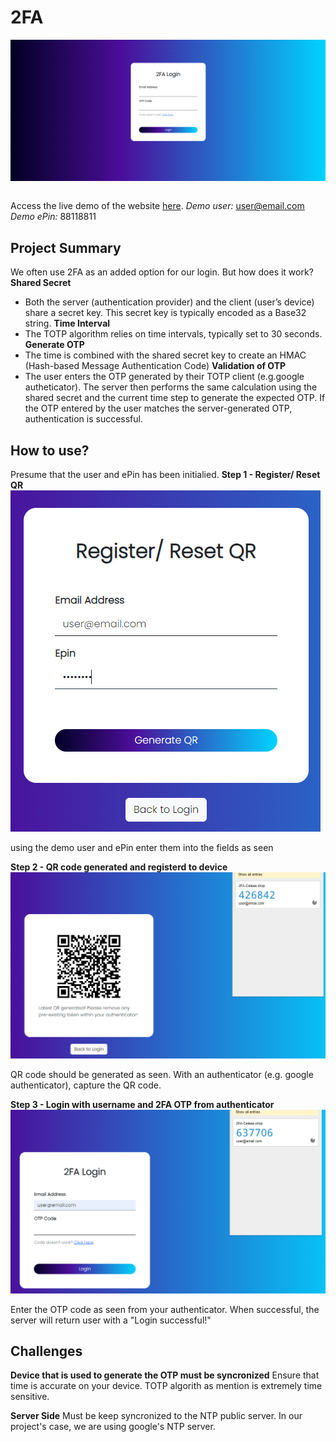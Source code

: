 # 2FA
<img src='2famain.png' style='display:block'><br>

Access the live demo of the website [here](https://celeae.shop/2fa).
_Demo user:_ user@email.com
_Demo ePin:_ 88118811

## Project Summary
We often use 2FA as an added option for our login. But how does it work?
**Shared Secret**
* Both the server (authentication provider) and the client (user’s device) share a secret key. This secret key is typically encoded as a Base32 string.
**Time Interval**
* The TOTP algorithm relies on time intervals, typically set to 30 seconds.
**Generate OTP**
* The time is combined with the shared secret key to create an HMAC (Hash-based Message Authentication Code)
**Validation of OTP**
* The user enters the OTP generated by their TOTP client (e.g.google autheticator). The server then performs the same calculation using the shared secret and the current time step to generate the expected OTP. If the OTP entered by the user matches the server-generated OTP, authentication is successful.

## How to use?
Presume that the user and ePin has been initialied.
**Step 1 - Register/ Reset QR**
<img src='2faregister.png' style='display:block'><br>
using the demo user and ePin enter them into the fields as seen

**Step 2 - QR code generated and registerd to device**
<img src='2facreatesecret.png' style='display:block'><br>
QR code should be generated as seen. With an authenticator (e.g. google authenticator), capture the QR code.

**Step 3 - Login with username and 2FA OTP from authenticator**
<img src='2faentercode.png' style='display:block'><br>
Enter the OTP code as seen from your authenticator. When successful, the server will return user with a "Login successful!"

## Challenges
**Device that is used to generate the OTP must be syncronized**
Ensure that time is accurate on your device. TOTP algorith as mention is extremely time sensitive.

**Server Side**
Must be keep syncronized to the NTP public server. In our project's case, we are using google's NTP server.


